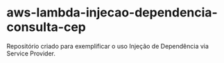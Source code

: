 # aws-lambda-injecao-dependencia-consulta-cep
Repositório criado para exemplificar o uso Injeção de Dependência via Service Provider.
